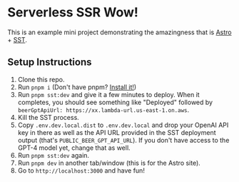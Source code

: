 # Serverless SSR Wow!

This is an example mini project demonstrating the amazingness that is [Astro](https://astro.build) + [SST](https://sst.dev).

## Setup Instructions
1. Clone this repo.
1. Run `pnpm i` (Don't have pnpm? [Install it!](https://pnpm.io/installation))
1. Run `pnpm sst:dev` and give it a few minutes to deploy. When it completes, you should see something like "Deployed" followed by `beerGptApiUrl: https://xx.lambda-url.us-east-1.on.aws`.
1. Kill the SST process.
1. Copy `.env.dev.local.dist` to `.env.dev.local` and drop your OpenAI API key in there as well as the API URL provided in the SST deployment output (that's `PUBLIC_BEER_GPT_API_URL`). If you don't have access to the GPT-4 model yet, change that as well.
1. Run `pnpm sst:dev` again.
1. Run `pnpm dev` in another tab/window (this is for the Astro site).
1. Go to `http://localhost:3000` and have fun!
